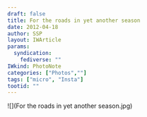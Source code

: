 ```yaml
---
draft: false
title: For the roads in yet another season
date: 2012-04-18
author: SSP
layout: IWArticle
params:
  syndication:
    fediverse: ""
IWkind: PhotoNote
categories: ["Photos",""]
tags: ["micro", "Insta"]
tootid: ""
---
```

![](For the roads in yet another season.jpg)